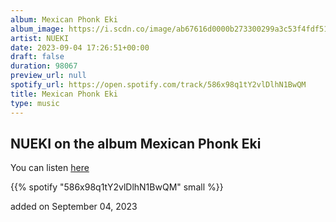 ```yaml
---
album: Mexican Phonk Eki
album_image: https://i.scdn.co/image/ab67616d0000b273300299a3c53f4fdf5116b388
artist: NUEKI
date: 2023-09-04 17:26:51+00:00
draft: false
duration: 98067
preview_url: null
spotify_url: https://open.spotify.com/track/586x98q1tY2vlDlhN1BwQM
title: Mexican Phonk Eki
type: music
---
```



## NUEKI on the album Mexican Phonk Eki

You can listen [here](https://open.spotify.com/track/586x98q1tY2vlDlhN1BwQM)

{{% spotify "586x98q1tY2vlDlhN1BwQM" small %}}

added on September 04, 2023